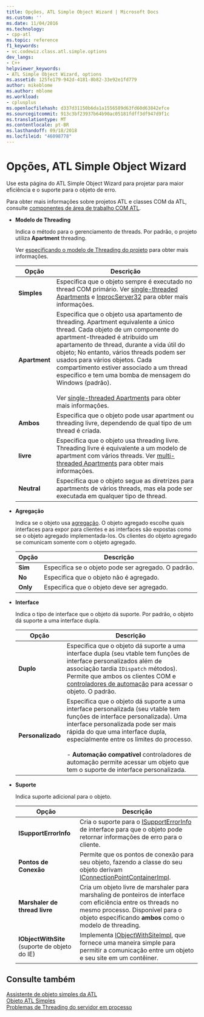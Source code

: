 ```yaml
---
title: Opções, ATL Simple Object Wizard | Microsoft Docs
ms.custom: ''
ms.date: 11/04/2016
ms.technology:
- cpp-atl
ms.topic: reference
f1_keywords:
- vc.codewiz.class.atl.simple.options
dev_langs:
- C++
helpviewer_keywords:
- ATL Simple Object Wizard, options
ms.assetid: 125fe179-942d-4181-8b82-33e92e1fd779
author: mikeblome
ms.author: mblome
ms.workload:
- cplusplus
ms.openlocfilehash: d337d31150b6da1a1556589d63fd60d63842efce
ms.sourcegitcommit: 913c3bf23937b64b90ac05181fdff3df947d9f1c
ms.translationtype: MT
ms.contentlocale: pt-BR
ms.lasthandoff: 09/18/2018
ms.locfileid: "46098778"
---
```

# <a name="options-atl-simple-object-wizard"></a>Opções, ATL Simple Object Wizard

Use esta página do ATL Simple Object Wizard para projetar para maior eficiência e o suporte para o objeto de erro.

Para obter mais informações sobre projetos ATL e classes COM da ATL, consulte [componentes de área de trabalho COM ATL](../../atl/atl-com-desktop-components.md).

- **Modelo de Threading**

   Indica o método para o gerenciamento de threads. Por padrão, o projeto utiliza **Apartment** threading.

   Ver [especificando o modelo de Threading do projeto](../../atl/specifying-the-threading-model-for-a-project-atl.md) para obter mais informações.

   |Opção|Descrição|
   |------------|-----------------|
   |**Simples**|Especifica que o objeto sempre é executado no thread COM primário. Ver [single-threaded Apartments](/windows/desktop/com/single-threaded-apartments) e [InprocServer32](/windows/desktop/com/inprocserver32) para obter mais informações.|
   |**Apartment**|Especifica que o objeto usa apartamento de threading. Apartment equivalente a único thread. Cada objeto de um componente do apartment-threaded é atribuído um apartamento de thread, durante a vida útil do objeto; No entanto, vários threads podem ser usados para vários objetos. Cada compartimento estiver associado a um thread específico e tem uma bomba de mensagem do Windows (padrão).<br /><br /> Ver [single-threaded Apartments](/windows/desktop/com/single-threaded-apartments) para obter mais informações.|
   |**Ambos**|Especifica que o objeto pode usar apartment ou threading livre, dependendo de qual tipo de um thread é criada.|
   |**livre**|Especifica que o objeto usa threading livre. Threading livre é equivalente a um modelo de apartment com vários threads. Ver [multi-threaded Apartments](/windows/desktop/com/multithreaded-apartments) para obter mais informações.|
   |**Neutral**|Especifica que o objeto segue as diretrizes para apartments de vários threads, mas ela pode ser executada em qualquer tipo de thread.|

- **Agregação**

   Indica se o objeto usa [agregação](/windows/desktop/com/aggregation). O objeto agregado escolhe quais interfaces para expor para clientes e as interfaces são expostas como se o objeto agregado implementada-los. Os clientes do objeto agregado se comunicam somente com o objeto agregado.

   |Opção|Descrição|
   |------------|-----------------|
   |**Sim**|Especifica se o objeto pode ser agregado. O padrão.|
   |**No**|Especifica que o objeto não é agregado.|
   |**Only**|Especifica que o objeto deve ser agregado.|

- **Interface**

   Indica o tipo de interface que o objeto dá suporte. Por padrão, o objeto dá suporte a uma interface dupla.

   |Opção|Descrição|
   |------------|-----------------|
   |**Duplo**|Especifica que o objeto dá suporte a uma interface dupla (seu vtable tem funções de interface personalizados além de associação tardia `IDispatch` métodos). Permite que ambos os clientes COM e [controladores de automação](../../mfc/automation-clients.md) para acessar o objeto. O padrão.|
   |**Personalizado**|Especifica que o objeto dá suporte a uma interface personalizada (seu vtable tem funções de interface personalizada). Uma interface personalizada pode ser mais rápida do que uma interface dupla, especialmente entre os limites do processo.<br /><br /> -   **Automação compatível** controladores de automação permite acessar um objeto que tem o suporte de interface personalizada.|

- **Suporte**

   Indica suporte adicional para o objeto.

   |Opção|Descrição|
   |------------|-----------------|
   |**ISupportErrorInfo**|Cria o suporte para o [ISupportErrorInfo](../../atl/reference/isupporterrorinfoimpl-class.md) de interface para que o objeto pode retornar informações de erro para o cliente.|
   |**Pontos de Conexão**|Permite que os pontos de conexão para seu objeto, fazendo a classe do seu objeto derivam [IConnectionPointContainerImpl](../../atl/reference/iconnectionpointcontainerimpl-class.md).|
   |**Marshaler de thread livre**|Cria um objeto livre de marshaler para marshaling de ponteiros de interface com eficiência entre os threads no mesmo processo. Disponível para o objeto especificando **ambos** como o modelo de threading.|
   |**IObjectWithSite** (suporte de objeto do IE)|Implementa [IObjectWithSiteImpl](../../atl/reference/iobjectwithsiteimpl-class.md), que fornece uma maneira simple para permitir a comunicação entre um objeto e seu site em um contêiner.|

## <a name="see-also"></a>Consulte também

[Assistente de objeto simples da ATL](../../atl/reference/atl-simple-object-wizard.md)<br/>
[Objeto ATL Simples](../../atl/reference/adding-an-atl-simple-object.md)<br/>
[Problemas de Threading do servidor em processo](/windows/desktop/com/in-process-server-threading-issues)

